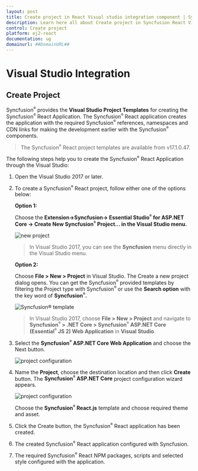 ```yaml
---
layout: post
title: Create project in React Visual studio integration component | Syncfusion
description: Learn here all about Create project in Syncfusion React Visual studio integration component of Syncfusion Essential JS 2 and more.
control: Create project 
platform: ej2-react
documentation: ug
domainurl: ##DomainURL##
---
```


# Visual Studio Integration

## Create Project

Syncfusion<sup style="font-size:70%">&reg;</sup> provides the **Visual Studio Project Templates** for creating the Syncfusion<sup style="font-size:70%">&reg;</sup> React Application. The Syncfusion<sup style="font-size:70%">&reg;</sup> React application creates the application with the required Syncfusion<sup style="font-size:70%">&reg;</sup> references, namespaces and CDN links for making the development earlier with the Syncfusion<sup style="font-size:70%">&reg;</sup> components.

> The Syncfusion<sup style="font-size:70%">&reg;</sup> React project templates are available from v17.1.0.47.

The following steps help you to create the Syncfusion<sup style="font-size:70%">&reg;</sup> React Application through the Visual Studio:
1. Open the Visual Studio 2017 or later.
2. To create a Syncfusion<sup style="font-size:70%">&reg;</sup> React project, follow either one of the options below:

    **Option 1:**

     Choose the **Extension->Syncfusion-> Essential Studio<sup style="font-size:70%">&reg;</sup> for ASP.NET Core -> Create New Syncfusion<sup style="font-size:70%">&reg;</sup> Project… in the Visual Studio menu.**

    ![new project](images/new-project.png)

    > In Visual Studio 2017, you can see the **Syncfusion** menu directly in the Visual Studio menu.

    **Option 2:**

     Choose **File > New > Project** in Visual Studio. The Create a new project dialog opens. You can get the Syncfusion<sup style="font-size:70%">&reg;</sup> provided templates by filtering the Project type with Syncfusion<sup style="font-size:70%">&reg;</sup> or use the **Search option** with the key word of **Syncfusion<sup style="font-size:70%">&reg;</sup>.**

    ![Syncfusion<sup style="font-size:70%">&reg;</sup> template](images/create-new-project.png)

    > In Visual Studio 2017, choose **File > New > Project** and navigate to **Syncfusion<sup style="font-size:70%">&reg;</sup> > .NET Core > Syncfusion<sup style="font-size:70%">&reg;</sup> ASP.NET Core (Essential<sup style="font-size:70%">&reg;</sup> JS 2) Web Application** in **Visual Studio**.

3. Select the **Syncfusion<sup style="font-size:70%">&reg;</sup> ASP.NET Core Web Application** and choose the Next button.

    ![project configuration](images/syncfusion-template.png)

4. Name the **Project**, choose the destination location and then click **Create** button. The **Syncfusion<sup style="font-size:70%">&reg;</sup> ASP.NET Core**  project configuration wizard appears.

    ![project configuration](images/react-project-wizard.png)

    Choose the **Syncfusion<sup style="font-size:70%">&reg;</sup> React.js** template and choose required theme and asset.

5. Click the Create button, the Syncfusion<sup style="font-size:70%">&reg;</sup> React application has been created.

6. The created Syncfusion<sup style="font-size:70%">&reg;</sup> React application configured with Syncfusion.

7. The required Syncfusion<sup style="font-size:70%">&reg;</sup> React NPM packages, scripts and selected style configured with the application.